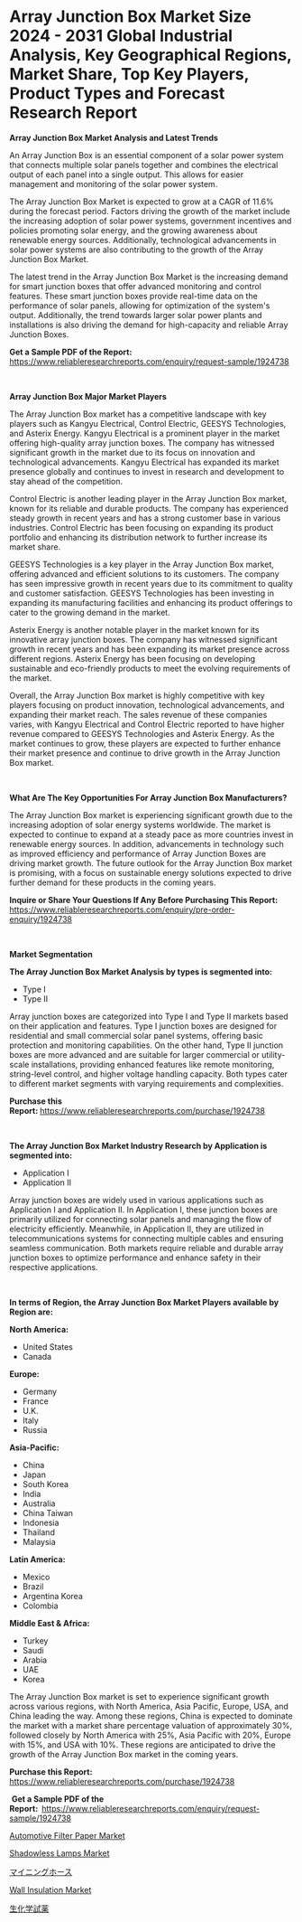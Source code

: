<p><h1>Array Junction Box Market Size 2024 - 2031 Global Industrial Analysis, Key Geographical Regions, Market Share, Top Key Players, Product Types and Forecast Research Report</h1></p><p><strong>Array Junction Box Market Analysis and Latest Trends</strong></p>
<p><p>An Array Junction Box is an essential component of a solar power system that connects multiple solar panels together and combines the electrical output of each panel into a single output. This allows for easier management and monitoring of the solar power system.</p><p>The Array Junction Box Market is expected to grow at a CAGR of 11.6% during the forecast period. Factors driving the growth of the market include the increasing adoption of solar power systems, government incentives and policies promoting solar energy, and the growing awareness about renewable energy sources. Additionally, technological advancements in solar power systems are also contributing to the growth of the Array Junction Box Market.</p><p>The latest trend in the Array Junction Box Market is the increasing demand for smart junction boxes that offer advanced monitoring and control features. These smart junction boxes provide real-time data on the performance of solar panels, allowing for optimization of the system's output. Additionally, the trend towards larger solar power plants and installations is also driving the demand for high-capacity and reliable Array Junction Boxes.</p></p>
<p><strong>Get a Sample PDF of the Report:&nbsp;</strong> <a href="https://www.reliableresearchreports.com/enquiry/request-sample/1924738">https://www.reliableresearchreports.com/enquiry/request-sample/1924738</a></p>
<p>&nbsp;</p>
<p><strong>Array Junction Box Major Market Players</strong></p>
<p><p>The Array Junction Box market has a competitive landscape with key players such as Kangyu Electrical, Control Electric, GEESYS Technologies, and Asterix Energy. Kangyu Electrical is a prominent player in the market offering high-quality array junction boxes. The company has witnessed significant growth in the market due to its focus on innovation and technological advancements. Kangyu Electrical has expanded its market presence globally and continues to invest in research and development to stay ahead of the competition.</p><p>Control Electric is another leading player in the Array Junction Box market, known for its reliable and durable products. The company has experienced steady growth in recent years and has a strong customer base in various industries. Control Electric has been focusing on expanding its product portfolio and enhancing its distribution network to further increase its market share.</p><p>GEESYS Technologies is a key player in the Array Junction Box market, offering advanced and efficient solutions to its customers. The company has seen impressive growth in recent years due to its commitment to quality and customer satisfaction. GEESYS Technologies has been investing in expanding its manufacturing facilities and enhancing its product offerings to cater to the growing demand in the market.</p><p>Asterix Energy is another notable player in the market known for its innovative array junction boxes. The company has witnessed significant growth in recent years and has been expanding its market presence across different regions. Asterix Energy has been focusing on developing sustainable and eco-friendly products to meet the evolving requirements of the market.</p><p>Overall, the Array Junction Box market is highly competitive with key players focusing on product innovation, technological advancements, and expanding their market reach. The sales revenue of these companies varies, with Kangyu Electrical and Control Electric reported to have higher revenue compared to GEESYS Technologies and Asterix Energy. As the market continues to grow, these players are expected to further enhance their market presence and continue to drive growth in the Array Junction Box market.</p></p>
<p>&nbsp;</p>
<p><strong>What Are The Key Opportunities For Array Junction Box Manufacturers?</strong></p>
<p><p>The Array Junction Box market is experiencing significant growth due to the increasing adoption of solar energy systems worldwide. The market is expected to continue to expand at a steady pace as more countries invest in renewable energy sources. In addition, advancements in technology such as improved efficiency and performance of Array Junction Boxes are driving market growth. The future outlook for the Array Junction Box market is promising, with a focus on sustainable energy solutions expected to drive further demand for these products in the coming years.</p></p>
<p><strong>Inquire or Share Your Questions If Any Before Purchasing This Report:</strong> <a href="https://www.reliableresearchreports.com/enquiry/pre-order-enquiry/1924738">https://www.reliableresearchreports.com/enquiry/pre-order-enquiry/1924738</a></p>
<p>&nbsp;</p>
<p><strong>Market Segmentation</strong></p>
<p><strong>The Array Junction Box Market Analysis by types is segmented into:</strong></p>
<p><ul><li>Type I</li><li>Type II</li></ul></p>
<p><p>Array junction boxes are categorized into Type I and Type II markets based on their application and features. Type I junction boxes are designed for residential and small commercial solar panel systems, offering basic protection and monitoring capabilities. On the other hand, Type II junction boxes are more advanced and are suitable for larger commercial or utility-scale installations, providing enhanced features like remote monitoring, string-level control, and higher voltage handling capacity. Both types cater to different market segments with varying requirements and complexities.</p></p>
<p><strong>Purchase this Report:&nbsp;</strong><a href="https://www.reliableresearchreports.com/purchase/1924738">https://www.reliableresearchreports.com/purchase/1924738</a></p>
<p>&nbsp;</p>
<p><strong>The Array Junction Box Market Industry Research by Application is segmented into:</strong></p>
<p><ul><li>Application I</li><li>Application II</li></ul></p>
<p><p>Array junction boxes are widely used in various applications such as Application I and Application II. In Application I, these junction boxes are primarily utilized for connecting solar panels and managing the flow of electricity efficiently. Meanwhile, in Application II, they are utilized in telecommunications systems for connecting multiple cables and ensuring seamless communication. Both markets require reliable and durable array junction boxes to optimize performance and enhance safety in their respective applications.</p></p>
<p>&nbsp;</p>
<p><strong>In terms of Region, the Array Junction Box Market Players available by Region are:</strong></p>
<p>
    <p> <strong> North America: </strong>
        <ul>
            <li>United States</li>
            <li>Canada</li>
        </ul>
        </p> 
    <p> <strong> Europe: </strong>
        <ul>
            <li>Germany</li>
            <li>France</li>
            <li>U.K.</li>
            <li>Italy</li>
            <li>Russia</li>
        </ul>
        </p> 
    <p> <strong> Asia-Pacific: </strong>
        <ul>
            <li>China</li>
            <li>Japan</li>
            <li>South Korea</li>
            <li>India</li>
            <li>Australia</li>
            <li>China Taiwan</li>
            <li>Indonesia</li>
            <li>Thailand</li>
            <li>Malaysia</li>
        </ul>
        </p> 
    <p> <strong> Latin America: </strong>
        <ul>
            <li>Mexico</li>
            <li>Brazil</li>
            <li>Argentina Korea</li>
            <li>Colombia</li>
        </ul>
        </p> 
    <p> <strong> Middle East & Africa: </strong>
        <ul>
            <li>Turkey</li>
            <li>Saudi</li>
            <li>Arabia</li>
            <li>UAE</li>
            <li>Korea</li>
        </ul>
    </p>
    </p>
<p><p>The Array Junction Box market is set to experience significant growth across various regions, with North America, Asia Pacific, Europe, USA, and China leading the way. Among these regions, China is expected to dominate the market with a market share percentage valuation of approximately 30%, followed closely by North America with 25%, Asia Pacific with 20%, Europe with 15%, and USA with 10%. These regions are anticipated to drive the growth of the Array Junction Box market in the coming years.</p></p>
<p><strong>Purchase this Report: </strong><a href="https://www.reliableresearchreports.com/purchase/1924738">https://www.reliableresearchreports.com/purchase/1924738</a></p>
<p>&nbsp;<strong>Get a Sample PDF of the Report:&nbsp;&nbsp;</strong><a href="https://www.reliableresearchreports.com/enquiry/request-sample/1924738">https://www.reliableresearchreports.com/enquiry/request-sample/1924738</a></p>
<p><strong></strong></p>
<p><p><a href="https://view.publitas.com/reportprime-1/automotive-filter-paper-market-furnish-information-about-market-size-market-share-market-dynamics-and-projections-spanning-from-2024-to-2031/">Automotive Filter Paper Market</a></p><p><a href="https://view.publitas.com/reportprime-1/shadowless-lamps-market-offer-valuable-insights-into-market-size-market-share-market-trends-and-projections-spanning-from-2024-to-2031/">Shadowless Lamps Market</a></p><p><a href="https://medium.com/@janaflo/%E3%83%9E%E3%82%A4%E3%83%8B%E3%83%B3%E3%82%B0%E3%83%9B%E3%83%BC%E3%82%B9%E5%B8%82%E5%A0%B4%E5%88%86%E6%9E%90-%E3%81%9D%E3%81%AEcagr-%E5%B8%82%E5%A0%B4%E3%82%BB%E3%82%B0%E3%83%A1%E3%83%B3%E3%83%86%E3%83%BC%E3%82%B7%E3%83%A7%E3%83%B3-%E3%81%8A%E3%82%88%E3%81%B3%E3%82%B0%E3%83%AD%E3%83%BC%E3%83%90%E3%83%AB%E7%94%A3%E6%A5%AD%E6%A6%82%E8%A6%81-c3cbd3efa1e0">マイニングホース</a></p><p><a href="https://glittery-fuchsia-86a.notion.site/Wall-Insulation-Market-Size-Focuses-on-Market-Dynamics-In-Depth-Analysis-and-Future-Projections-of--e03c44534af14802bd08a558dda81327">Wall Insulation Market</a></p><p><a href="https://medium.com/@kelsitorphy644/%E7%94%9F%E5%8C%96%E5%AD%A6%E8%A9%A6%E8%96%AC%E5%B8%82%E5%A0%B4%E3%81%AE%E3%83%88%E3%83%AC%E3%83%B3%E3%83%89%E3%81%A8%E5%B8%82%E5%A0%B4%E5%88%86%E6%9E%90%E3%81%AF-2024%E5%B9%B4%E3%81%8B%E3%82%892031%E5%B9%B4%E3%81%AE%E6%9C%9F%E9%96%93%E3%81%AB%E4%BA%88%E6%B8%AC%E3%81%95%E3%82%8C%E3%81%A6%E3%81%84%E3%81%BE%E3%81%99-df435a5101ed">生化学試薬</a></p></p>